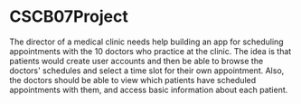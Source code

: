 # CSCB07Project

The director of a medical clinic needs help building an app for scheduling appointments with the 10 doctors who practice at the clinic. The idea is that patients would create user accounts and then be able to browse the doctors' schedules and select a time slot for their own appointment. Also, the doctors should be able to view which patients have scheduled appointments with them, and access basic information about each patient. 
